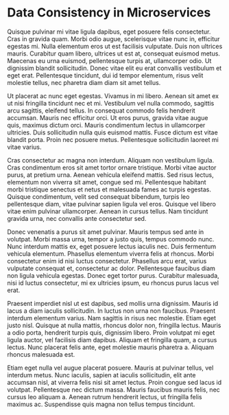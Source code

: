 # Data Consistency in Microservices

Quisque pulvinar mi vitae ligula dapibus, eget posuere felis consectetur. Cras in gravida quam. Morbi odio augue, scelerisque vitae nunc in, efficitur egestas mi. Nulla elementum eros ut est facilisis vulputate. Duis non ultrices mauris. Curabitur quam libero, ultrices ut est at, consequat euismod metus. Maecenas eu urna euismod, pellentesque turpis at, ullamcorper odio. Ut dignissim blandit sollicitudin. Donec vitae elit eu erat convallis vestibulum et eget erat. Pellentesque tincidunt, dui id tempor elementum, risus velit molestie tellus, nec pharetra diam diam sit amet tellus.

Ut placerat ac nunc eget egestas. Vivamus in mi libero. Aenean sit amet ex ut nisi fringilla tincidunt nec et mi. Vestibulum vel nulla commodo, sagittis arcu sagittis, eleifend tellus. In consequat commodo felis hendrerit accumsan. Mauris nec efficitur orci. Ut eros purus, gravida vitae augue quis, maximus dictum orci. Mauris condimentum lectus in ullamcorper ultricies. Duis sollicitudin nulla quis euismod mattis. Fusce dictum est vitae blandit porta. Proin nec posuere metus. Pellentesque sollicitudin laoreet mi vitae varius.

Cras consectetur ac magna non interdum. Aliquam non vestibulum ligula. Cras condimentum eros sit amet tortor ornare tristique. Morbi vitae auctor purus, at pretium urna. Aenean vehicula eleifend mattis. Sed risus lectus, elementum non viverra sit amet, congue sed mi. Pellentesque habitant morbi tristique senectus et netus et malesuada fames ac turpis egestas. Quisque condimentum, velit sed consequat bibendum, turpis leo pellentesque diam, vitae pulvinar sapien ligula vel eros. Quisque vel libero vitae enim pulvinar ullamcorper. Aenean in cursus tellus. Nam tincidunt gravida urna, nec convallis ante consectetur sed.

Donec venenatis a purus sit amet pulvinar. Mauris tempus sed ante in volutpat. Morbi massa urna, tempor a justo quis, tempus commodo nunc. Nunc interdum mattis ex, eget posuere lectus iaculis nec. Duis fermentum vehicula elementum. Phasellus elementum viverra felis at rhoncus. Morbi consectetur enim id nisi luctus consectetur. Phasellus arcu erat, varius vulputate consequat et, consectetur ac dolor. Pellentesque faucibus diam non ligula vehicula egestas. Donec eget tortor purus. Curabitur malesuada, nisi id luctus consectetur, mi ex ultricies ipsum, eu rhoncus purus lacus vel erat.

Praesent imperdiet nisl ut est dapibus, sed mollis urna dignissim. Mauris id lacus a diam iaculis sollicitudin. In luctus non urna non faucibus. Praesent interdum elementum varius. Nam sagittis in risus nec molestie. Etiam eget justo nisl. Quisque at nulla mattis, rhoncus dolor non, fringilla lectus. Mauris a odio porta, hendrerit turpis quis, dignissim libero. Proin volutpat mi eget ligula auctor, vel facilisis diam dapibus. Aliquam et fringilla quam, a cursus lectus. Nunc placerat felis ante, eget molestie mauris pharetra a. Aliquam rhoncus malesuada est.

Etiam eget nulla vel augue placerat posuere. Mauris at pulvinar tellus, vel interdum metus. Nunc iaculis, sapien at iaculis sollicitudin, elit ante accumsan nisl, at viverra felis nisi sit amet lectus. Proin congue sed lacus id volutpat. Pellentesque nec dictum massa. Mauris faucibus mauris felis, nec cursus leo aliquam a. Aenean rutrum hendrerit lectus, ut fringilla felis maximus ac. Suspendisse quis magna non tellus tempus tincidunt.
